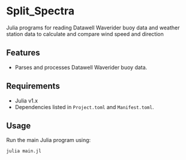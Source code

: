 # Split_Spectra
Julia programs for reading Datawell Waverider buoy data and weather station data to calculate and compare wind speed and direction

## Features
- Parses and processes Datawell Waverider buoy data.

## Requirements
- Julia v1.x
- Dependencies listed in `Project.toml` and `Manifest.toml`.

## Usage
Run the main Julia program using:
```bash
julia main.jl
